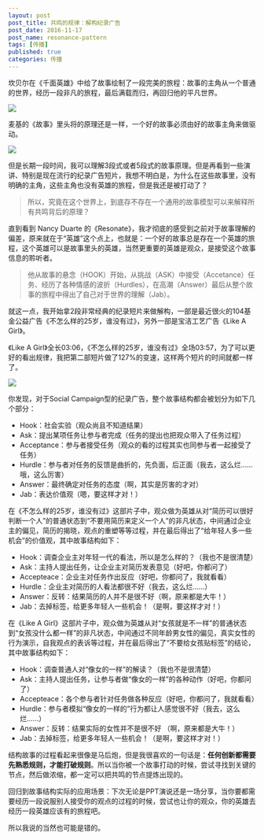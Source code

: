 ```yaml
---
layout: post
post_title: 共鸣的规律：解构纪录广告
post_date: 2016-11-17
post_name: resonance-pattern
tags: [传播]
published: true
categories: 传播
---
```


坎贝尔在《千面英雄》中给了故事绘制了一段完美的旅程：故事的主角从一个普通的世界，经历一段非凡的旅程，最后满载而归，再回归他的平凡世界。

![](_image/故事结构_1114.016.png)

麦基的《故事》里头将的原理还是一样，一个好的故事必须由好的故事主角来做驱动。

![](_image/故事结构_1114.017.png)

但是长期一段时间，我可以理解3段式或者5段式的故事原理。但是再看到一些演讲、特别是现在流行的纪录广告短片，我想不明白是，为什么在这些故事里，没有明确的主角，这些主角也没有英雄的旅程，但是我还是被打动了？

> 所以，究竟在这个世界上，到底存不存在一个通用的故事模型可以来解释所有共鸣背后的原理？

直到看到 Nancy Duarte 的《Resonate》，我才彻底的感受到之前对于故事理解的偏差，原来就在于“英雄”这个点上，也就是：一个好的故事总是存在一个英雄的旅程，这个英雄可以是故事里头的英雄，当然更重要的英雄是观众，是接受这个故事信息的聆听者。

> 他从故事的悬念（HOOK）开始，从挑战（ASK）中接受（Accetance）任务、经历了各种情感的波折（Hurdles），在高潮（Answer）最后从整个故事的旅程中得出了自己对于世界的理解（Jab）。

就这一点，我开始拿2段非常经典的纪录短片来做解构，一部是最近很火的104基金公益广告《不怎么样的25岁，谁没有过》，另外一部是宝洁工艺广告《Like A Girl》。

《Like A Girl》全长03:06，《不怎么样的25岁，谁没有过》全场03:57，为了可以更好的看出规律，我把第二部短片做了127%的变速，这样两个短片的时间就都一样了。

![](./_image/半撇订阅号封面.002.png)


你发现，对于Social Campaign型的纪录广告，整个故事结构都会被划分为如下几个部分：
- Hook：社会实验（观众尚且不知道结果）
- Ask：提出某项任务让参与者完成（任务的提出也把观众带入了任务过程）
- Acceptance：参与者接受任务（观众的看的过程其实也同参与者一起接受了任务）
- Hurdle：参与者对任务的反馈是曲折的，先负面，后正面（我去，这么烂……哦，这么厉害）
- Answer：最终确定对任务的态度（啊，其实是厉害的才对）
- Jab：表达价值观（嗯，要这样才对！）



在《不怎么样的25岁，谁没有过》这部片子中，观众做为英雄从对“简历可以很好判断一个人”的普通状态到“不要用简历来定义一个人”的非凡状态，中间通过企业主的偏见，简历的揭晓，观点的重塑等等过程，并在最后得出了“给年轻人多一些机会”的价值观，其中故事结构如下：

- Hook：调查企业主对年轻一代的看法，所以是怎么样的？（我也不是很清楚）
- Ask：主持人提出任务，让企业主对简历发表意见（好吧，你都问了）
- Accepteace：企业主对任务作出反应（好吧，你都问了，我就看看）
- Hurdle：企业主对简历的人看法都很不好（我去，这么烂……）
- Answer：反转：结果简历的人并不是很不好（啊，原来都是大牛！）
- Jab：去掉标签，给更多年轻人一些机会！（是啊，要这样才对！）

在《Like A Girl》这部片子中，观众做为英雄从对“女孩就是不一样”的普通状态到“女孩没什么都一样”的非凡状态，中间通过不同年龄男女性的偏见，真实女性的行为演示，自我观点的表诉等过程，并在最后得出了“不要给女孩贴标签”的结论，其中故事结构如下：


- Hook：调查普通人对“像女的一样”的解读？（我也不是很清楚）
- Ask：主持人提出任务，让参与者做“像女的一样”的各种动作（好吧，你都问了）
- Accepteace：各个参与者针对任务做各种反应（好吧，你都问了，我就看看）
- Hurdle：参与者模拟“像女的一样的”行为都让人感觉很不好（我去，这么烂……）
- Answer：反转：结果实际的女性并不是很不好 （啊，原来都是大牛！）
- Jab：去掉标签，给更多年轻人一些机会！（是啊，要这样才对！）


结构故事的过程看起来很像是马后炮，但是我很喜欢的一句话是：**任何创新都需要先熟悉规则，才能打破规则**。所以当你被一个故事打动的时候，尝试寻找到关键的节点，然后做浓缩，都一定可以把共鸣的节点提炼出现的。


回归到故事结构实际的应用场景：下次无论是PPT演说还是一场分享，当你要都需要经历一段说服别人接受你的观点的过程的时候，尝试也让你的观众，你的英雄去经历一段英雄应该有的旅程吧。

所以我说的当然也可能是错的。